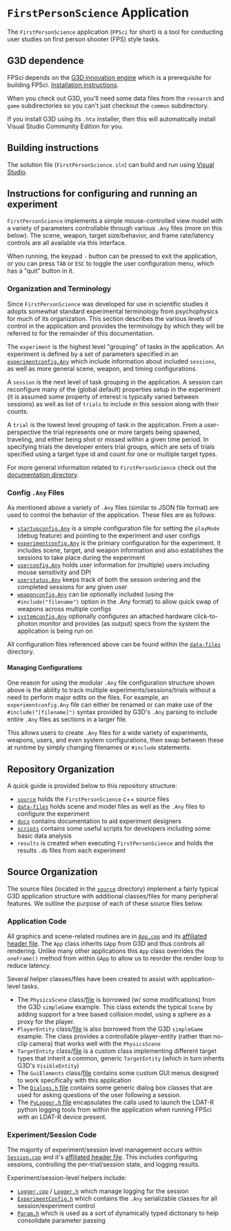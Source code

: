 # `FirstPersonScience` Application
The `FirstPersonScience` application (`FPSci` for short) is a tool for conducting user studies on first person shooter (FPS) style tasks. 

## G3D dependence
FPSci depends on the [G3D innovation engine](https://casual-effects.com/g3d) which is a prerequisite for building FPSci. [Installation instructions](https://casual-effects.com/g3d/www/index.html#install).

When you check out G3D, you'll need some data files from the `research` and `game` subdirectories so you can't just checkout the `common` subdirectory.

If you install G3D using its `.hta` installer, then this will automatically install Visual Studio Community Edition for you.

## Building instructions
The solution file (`FirstPersonScience.sln`) can build and run using [Visual Studio](https://visualstudio.microsoft.com/vs/). 

## Instructions for configuring and running an experiment
`FirstPersonScience` implements a simple mouse-controlled view model with a variety of parameters controllable through various `.Any` files (more on this below). The scene, weapon, target size/behavior, and frame rate/latency controls are all available via this interface.

When running, the keypad `-` button can be pressed to exit the application, or you can press `TAB` or `ESC` to toggle the user configuration menu, which has a "quit" button in it.

### Organization and Terminology
Since `FirstPersonScience` was developed for use in scientific studies it adopts somewhat standard experimental terminology from psychophysics for much of its organization. This section describes the various levels of control in the application and provides the terminology by which they will be referred to for the remainder of this documentation.

The `experiment` is the highest level "grouping" of tasks in the application. An experiment is defined by a set of parameters specified in an [`experimentconfig.Any`](docs/experimentConfigReadme.md) which include information about included `sessions`, as well as more general scene, weapon, and timing configurations.

A `session` is the next level of task grouping in the application. A session can reconfigure many of the (global default) properties setup in the experiment (it is assumed some property of interest is typically varied between sessions) as well as list of `trials` to include in this session along with their counts.

A `trial` is the lowest level grouping of task in the application. From a user-perspective the trial represents one or more targets being spawned, traveling, and either being shot or missed within a given time period. In specifying trials the developer enters trial groups, which are sets of trials specified using a target type id and count for one or multiple target types.

For more general information related to `FirstPersonScience` check out the [documentation directory](docs).

### Config `.Any` Files
As mentioned above a variety of `.Any` files (similar to JSON file format) are used to control the behavior of the application. These files are as follows:

* [`startupconfig.Any`](docs/startupConfigReadme.md) is a simple configuration file for setting the `playMode` (debug feature) and pointing to the experiment and user configs
* [`experimentconfig.Any`](docs/experimentConfigReadme.md) is the primary configuration for the experiment. It includes scene, target, and weapon information and also establishes the sessions to take place during the experiment
* [`userconfig.Any`](docs/userConfigReadme.md) holds user information for (multiple) users including mouse sensitivity and DPI
* [`userstatus.Any`](docs/userStatusReadme.md) keeps track of both the session ordering and the completed sessions for any given user
* [`weaponconfig.Any`](docs/weaponConfigReadme.md) can be optionally included (using the `#include("filename")` option in the .Any format) to allow quick swap of weapons across multiple configs
* [`systemconfig.Any`](docs/systemConfigReadme.md) optionally configures an attached hardware click-to-photon monitor and provides (as output) specs from the system the application is being run on

All configuration files referenced above can be found within the [`data-files`](data-files) directory.

#### Managing Configurations
One reason for using the modular `.Any` file configuration structure shown above is the ability to track multiple experiments/sessions/trials without a need to perform major edits on the files. For example, an `experimentconfig.Any` file can either be renamed or can make use of the `#include("[filename]")` syntax provided by G3D's `.Any` parsing to include entire `.Any` files as sections in a larger file.

This allows users to create `.Any` files for a wide variety of experiments, weapons, users, and even system configurations, then swap between these at runtime by simply changing filenames or `#include` statements.

## Repository Organization
A quick guide is provided below to this repository structure:

* [`source`](source) holds the `FirstPersonScience` c++ source files
* [`data-files`](data-files) holds scene and model files as well as the `.Any` files to configure the experiment
* [`docs`](docs) contains documentation to aid experiment designers
* [`scripts`](scripts) contains some useful scripts for developers including some basic data analysis
* `results` is created when executing `FirstPersonScience` and holds the results `.db` files from each experiment

## Source Organization
The source files (located in the [`source`](source) directory) implement a fairly typical G3D application structure with additional classes/files for many peripheral features. We outline the purpose of each of these source files below.

### Application Code
All graphics and scene-related routines are in [`App.cpp`](source/App.cpp) and its [affiliated header file](source/App.h). The `App` class inherits `GApp` from G3D and thus controls all rendering. Unlike many other applications this `App` class overrides the `oneFrame()` method from within `GApp` to allow us to reorder the render loop to reduce latency.

Several helper classes/files have been created to assist with application-level tasks. 

* The `PhysicsScene` class/[file](source/PhysicsScene.cpp) is borrowed (w/ some modifications) from the G3D `simpleGame` example. This class extends the typical `Scene` by adding support for a tree based collision model, using a sphere as a proxy for the player.
* `PlayerEntity` class/[file](source/PlayerEntity.cpp) is also borrowed from the G3D `simpleGame` example. The class provides a controllable player-entity (rather than no-clip camera) that works well with the `PhysicsScene`
* `TargetEntity` class/[file](source/TargetEntity.cpp) is a custom class implementing different target types that inherit a common, generic `TargetEntity` (which in turn inherits G3D's `VisibleEntity`)
* The `GuiElements` class/[file](source/GuiElements.cpp) contains some custom GUI menus designed to work specifically with this application
* The [`Dialogs.h` file](source/Dialogs.h) contains some generic dialog box classes that are used for asking questions of the user following a session.
* The [`PyLogger.h` file](source/PyLogger.h) encapsulates the calls used to launch the LDAT-R python logging tools from within the application when running FPSci with an LDAT-R device present.

### Experiment/Session Code
The majority of experiment/session level management occurs within [`Session.cpp`](source/Session.cpp) and it's [affiliated header file](source/Session.h). This includes configuring sessions, controlling the per-trial/session state, and logging results.

Experiment/session-level helpers include:
* [`Logger.cpp`](source/Logger.cpp) / [`Logger.h`](source/Logger.h) which manage logging for the session
* [`ExperimentConfig.h`](source/ExperimentConfig.h) which contains the `.Any` serializable classes for all session/experiment control
* [`Param.h`](source/Param.h) which is used as a sort of dynamically typed dictionary to help consolidate parameter passing